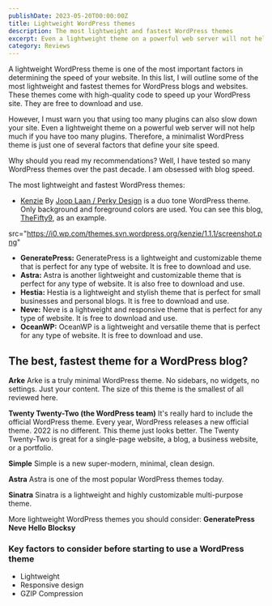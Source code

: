 ```yaml
---
publishDate: 2023-05-20T00:00:00Z
title: Lightweight WordPress themes
description: The most lightweight and fastest WordPress themes
excerpt: Even a lightweight theme on a powerful web server will not help much if
category: Reviews
---
```


A lightweight WordPress theme is one of the most important factors in determining the speed of your website. In this list, I will outline some of the most lightweight and fastest themes for WordPress blogs and websites. These themes come with high-quality code to speed up your WordPress site. They are free to download and use.

However, I must warn you that using too many plugins can also slow down your site. Even a lightweight theme on a powerful web server will not help much if you have too many plugins. Therefore, a minimalist WordPress theme is just one of several factors that define your site speed.

Why should you read my recommendations? Well, I have tested so many WordPress themes over the past decade. I am obsessed with blog speed.

The most lightweight and fastest WordPress themes:

- [Kenzie](https://wordpress.org/themes/kenzie/) By [Joop Laan / Perky Design](https://perky.design/)
  is a duo tone WordPress theme. Only background and foreground colors are used. You can see this blog, [TheFifty9](https://thefifty9.com/), as an example.

src="https://i0.wp.com/themes.svn.wordpress.org/kenzie/1.1.1/screenshot.png"
  
- **GeneratePress:** GeneratePress is a lightweight and customizable theme that is perfect for any type of website. It is free to download and use.
- **Astra:** Astra is another lightweight and customizable theme that is perfect for any type of website. It is also free to download and use.
- **Hestia:** Hestia is a lightweight and stylish theme that is perfect for small businesses and personal blogs. It is free to download and use.
- **Neve:** Neve is a lightweight and responsive theme that is perfect for any type of website. It is free to download and use.
- **OceanWP:** OceanWP is a lightweight and versatile theme that is perfect for any type of website. It is free to download and use.

## The best, fastest theme for a WordPress blog?

**Arke** Arke is a truly minimal WordPress theme. No sidebars, no widgets, no settings. Just your content. The size of this theme is the smallest of all reviewed here.

**Twenty Twenty-Two (the WordPress team)** It's really hard to include the official WordPress theme. Every year, WordPress releases a new official theme. 2022 is no different. This theme just looks better. The Twenty Twenty-Two is great for a single-page website, a blog, a business website, or a portfolio.

**Simple** Simple is a new super-modern, minimal, clean design.

**Astra** Astra is one of the most popular WordPress themes today.

**Sinatra** Sinatra is a lightweight and highly customizable multi-purpose theme.

More lightweight WordPress themes you should consider: **GeneratePress** **Neve** **Hello** **Blocksy**

### Key factors to consider before starting to use a WordPress theme

- Lightweight
- Responsive design
- GZIP Compression
